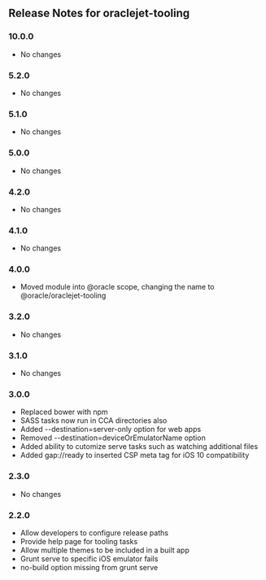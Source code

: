 ## Release Notes for oraclejet-tooling ##

### 10.0.0
* No changes

### 5.2.0
* No changes

### 5.1.0
* No changes

### 5.0.0
* No changes

### 4.2.0
* No changes

### 4.1.0
* No changes

### 4.0.0
* Moved module into @oracle scope, changing the name to @oracle/oraclejet-tooling

### 3.2.0
* No changes

### 3.1.0
* No changes

### 3.0.0
* Replaced bower with npm
* SASS tasks now run in CCA directories also
* Added --destination=server-only option for web apps
* Removed --destination=deviceOrEmulatorName option
* Added ability to cutomize serve tasks such as watching additional files
* Added gap://ready to inserted CSP meta tag for iOS 10 compatibility

### 2.3.0
* No changes

### 2.2.0
* Allow developers to configure release paths
* Provide help page for tooling tasks
* Allow multiple themes to be included in a built app
* Grunt serve to specific iOS emulator fails
* no-build option missing from grunt serve

